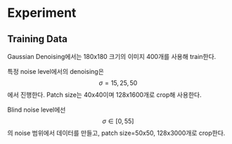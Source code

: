 # Experiment

## Training Data

Gaussian Denoising에서는 180x180 크기의 이미지 400개를 사용해 train한다. 

특정 noise level에서의 denoising은 $$\sigma=15,25,50$$에서 진행한다. Patch size는 40x40이며  128x1600개로 crop해 사용한다.

Blind noise level에선 $$\sigma\in[0,55]$$의 noise 범위에서 데이터를 만들고,  patch size=50x50, 128x3000개로 crop한다.

